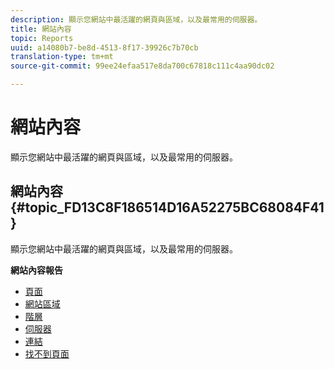 ```yaml
---
description: 顯示您網站中最活躍的網頁與區域，以及最常用的伺服器。
title: 網站內容
topic: Reports
uuid: a14080b7-be8d-4513-8f17-39926c7b70cb
translation-type: tm+mt
source-git-commit: 99ee24efaa517e8da700c67818c111c4aa90dc02

---
```



# 網站內容

顯示您網站中最活躍的網頁與區域，以及最常用的伺服器。

## 網站內容 {#topic_FD13C8F186514D16A52275BC68084F41}

顯示您網站中最活躍的網頁與區域，以及最常用的伺服器。

**網站內容報告**

* [頁面](/help/components/c-variables/dimensionslist/reports-pages.md)
* [網站區域](/help/components/c-variables/dimensionslist/reports-site-sections.md)
* [階層](/help/components/c-variables/dimensionslist/reports-hierarchy.md)
* [伺服器](/help/components/c-variables/dimensionslist/reports-servers.md)
* [連結](/help/components/c-variables/dimensionslist/reports-links.md)
* [找不到頁面](/help/components/c-variables/dimensionslist/reports-pages-not-found.md)

